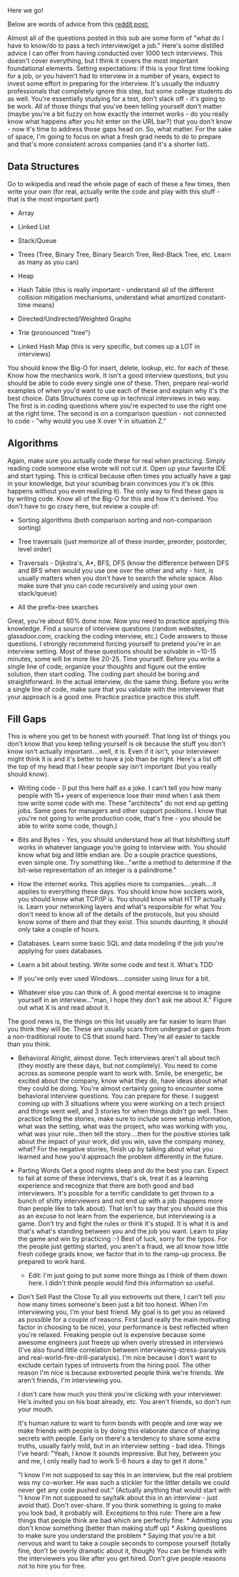 Here we go!

Below are words of advice from this [reddit post:](https://www.reddit.com/r/cscareerquestions/comments/1jov24/heres_how_to_prepare_for_tech_interviews/)

Almost all of the questions posted in this sub are some form of "what do I have to know/do to pass a tech interview/get a job." Here's some distilled advice I can offer from having conducted over 1000 tech interviews. This doesn't cover everything, but I think it covers the most important foundational elements.
Setting expectations: If this is your first time looking for a job, or you haven't had to interview in a number of years, expect to invest some effort in preparing for the interview. It's usually the industry professionals that completely ignore this step, but some college students do as well. You're essentially studying for a test, don't slack off - it's going to be work. All of those things that you've been telling yourself don't matter (maybe you're a bit fuzzy on how exactly the internet works - do you really know what happens after you hit enter on the URL bar?) that you don't know - now it's time to address those gaps head on. So, what matter.
For the sake of space, I'm going to focus on what a fresh grad needs to do to prepare and that's more consistent across companies (and it's a shorter list).


## Data Structures
Go to wikipedia and read the whole page of each of these a few times, then write your own (for real, actually write the code and play with this stuff - that is the most important part)

  + Array

  + Linked List

  + Stack/Queue

  + Trees (Tree, Binary Tree, Binary Search Tree, Red-Black Tree, etc. Learn as many as you can)

  + Heap

  + Hash Table (this is really important - understand all of the different collision mitigation mechanisms, understand what amortized constant-time means)

  + Directed/Undirected/Weighted Graphs

  + Trie (pronounced "tree")

  + Linked Hash Map (this is very specific, but comes up a LOT in interviews)

You should know the Big-O for insert, delete, lookup, etc. for each of these. Know how the mechanics work. It isn't a good interview questions, but you should be able to code every single one of these. Then, prepare real-world examples of when you'd want to use each of these and explain why it's the best choice. Data Structures come up in technical interviews in two way. The first is in coding questions where you're expected to use the right one at the right time. The second is on a comparison question - not connected to code - "why would you use X over Y in situation Z."

## Algorithms
Again, make sure you actually code these for real when practicing. Simply reading code someone else wrote will not cut it. Open up your favorite IDE and start typing. This is critical because often times you actually have a gap in your knowledge, but your scumbag brain convinces you it's ok (this happens without you even realizing it). The only way to find these gaps is by writing code. Know all of the Big-O for this and how it's derived.
You don't have to go crazy here, but review a couple of:

  + Sorting algorithms (both comparison sorting and non-comparison sorting)

  + Tree traversals (just memorize all of these inorder, preorder, postorder, level order)

  + Traversals - Dijkstra's, A*, BFS, DFS (know the difference between DFS and BFS when would you use one over the other and why - hint, is usually matters when you don't have to search the whole space. Also make sure that you can code recursively and using your own stack/queue)

  + All the prefix-tree searches

Great, you're about 60% done now. Now you need to practice applying this knowledge. Find a source of interview questions (random websites, glassdoor.com, cracking the coding interview, etc.) Code answers to those questions. I strongly recommend forcing yourself to pretend you're in an interview setting. Most of these questions should be solvable in ~10-15 minutes, some will be more like 20-25. Time yourself. Before you write a single line of code, organize your thoughts and figure out the entire solution, then start coding. The coding part should be boring and straightforward. In the actual interview, do the same thing. Before you write a single line of code, make sure that you validate with the interviewer that your approach is a good one. Practice practice practice this stuff.

## Fill Gaps
This is where you get to be honest with yourself. That long list of things you don't know that you keep telling yourself is ok because the stuff you don't know isn't actually important....well, it is. Even if it isn't, your interviewer might think it is and it's better to have a job than be right. Here's a list off the top of my head that I hear people say isn't important (but you really should know).

  + Writing code - (I put this here half as a joke. I can't tell you how many people with 15+ years of experience lose their mind when I ask them tow write some code with me. These "architects" do not end up getting jobs. Same goes for managers and other support positions. I know that you're not going to write production code, that's fine - you should be able to write some code, though.)

  + Bits and Bytes - Yes, you should understand how all that bitshifting stuff works in whatever language you're going to interview with. You should know what big and little endian are. Do a couple practice questions, even simple one. Try something like..."write a method to determine if the bit-wise representation of an integer is a palindrome."

  + How the internet works. This applies more to companies....yeah....it applies to everything these days. You should know how sockets work, you should know what TCP/IP is. You should know what HTTP actually is. Learn your networking layers and what's responsible for what You don't need to know all of the details of the protocols, but you should know some of them and that they exist. This sounds daunting, it should only take a couple of hours.

  + Databases. Learn some basic SQL and data modeling if the job you're applying for uses databases.

  + Learn a bit about testing. Write some code and test it. What's TDD

  + If you've only ever used Windows....consider using linux for a bit.

  + Whatever else you can think of. A good mental exercise is to imagine yourself in an interview..."man, I hope they don't ask me about X." Figure out what X is and read about it.

The good news is, the things on this list usually are far easier to learn than you think they will be. These are usually scars from undergrad or gaps from a non-traditional route to CS that sound hard. They're all easier to tackle than you think.

+ Behavioral
  Alright, almost done. Tech interviews aren't all about tech (they mostly are these days, but not completely). You need to come across as someone people want to work with. Smile, be energetic, be excited about the company, know what they do, have ideas about what they could be doing. You're almost certainly going to encounter some behavioral interview questions. You can prepare for these. I suggest coming up with 3 situations where you were working on a tech project and things went well, and 3 stories for when things didn't go well. Then practice telling the stories, make sure to include some setup information, what was the setting, what was the project, who was working with you, what was your role...then tell the story....then for the positive stories talk about the impact of your work, did you win, save the company money, what? For the negative stories, finish up by talking about what you learned and how you'd approach the problem differently in the future.

+ Parting Words
Get a good nights sleep and do the best you can. Expect to fail at some of these interviews, that's ok, treat it as a learning experience and recognize that there are both good and bad interviewers. It's possible for a terrific candidate to get thrown to a bunch of shitty interviewers and not end up with a job (happens more than people like to talk about). That isn't to say that you should use this as an excuse to not learn from the experience, but interviewing is a game. Don't try and fight the rules or think it's stupid. It is what it is and that's what's standing between you and the job you want. Learn to play the game and win by practicing :-)
Best of luck, sorry for the typos. For the people just getting started, you aren't a fraud, we all know how little fresh college grads know, we factor that in to the ramp-up process. Be prepared to work hard.
  - Edit: I'm just going to put some more things as I think of them down here. I didn't think people would find this information so useful.

+ Don't Sell Past the Close
  To all you extroverts out there, I can't tell you how many times someone's been just a bit too honest. When I'm interviewing you, I'm your best friend. My goal is to get you as relaxed as possible for a couple of reasons. First (and really the main motivating factor in choosing to be nice), your performance is best reflected when you're relaxed. Freaking people out is expensive because some awesome engineers just freeze up when overly stressed in interviews (I've also found little correlation between interviewing-stress-paralysis and real-world-fire-drill-paralysis). I'm nice because I don't want to exclude certain types of introverts from the hiring pool. The other reason I'm nice is because extroverted people think we're friends. We aren't friends, I'm interviewing you.

  I don't care how much you think you're clicking with your interviewer. He's invited you on his boat already, etc. You aren't friends, so don't run your mouth.

  It's human nature to want to form bonds with people and one way we make friends with people is by doing this elaborate dance of sharing secrets with people. Early on there's a tendency to share some extra truths, usually fairly mild, but in an interview setting - bad idea. Things I've heard:
  "Yeah, I know it sounds impressive. But hey, between you and me, I only really had to work 5-6 hours a day to get it done."

  "I know I'm not supposed to say this in an interview, but the real problem was my co-worker. He was such a stickler for the littler details we could never get any code pushed out." (Actually anything that would start with "I know I'm not supposed to say/talk about this in an interview - just avoid that).
  Don't over-share. If you think something is going to make you look bad, it probably will.
  Exceptions to this rule: There are a few things that people think are bad which are perfectly fine: * Admitting you don't know something (better than making stuff up) * Asking questions to make sure you understand the problem * Saying that you're a bit nervous and want to take a couple seconds to compose yourself (totally fine, don't be overly dramatic about it, though)
  You can be friends with the interviewers you like after you get hired. Don't give people reasons not to hire you for free.

